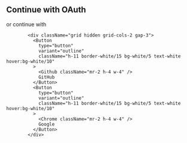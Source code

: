 ## Continue with OAuth
<div className="relative hidden">
              <Separator className="bg-white/10" />
              <span className="absolute inset-x-0 -top-3 mx-auto w-fit bg-transparent px-4 text-xs text-white/60">
                or continue with
              </span>
            </div>

            <div className="grid hidden grid-cols-2 gap-3">
              <Button
                type="button"
                variant="outline"
                className="h-11 border-white/15 bg-white/5 text-white hover:bg-white/10"
              >
                <Github className="mr-2 h-4 w-4" />
                GitHub
              </Button>
              <Button
                type="button"
                variant="outline"
                className="h-11 border-white/15 bg-white/5 text-white hover:bg-white/10"
              >
                <Chrome className="mr-2 h-4 w-4" />
                Google
              </Button>
            </div>